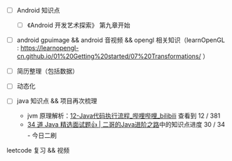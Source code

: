- [ ] Android 知识点
	- [ ] 《Android 开发艺术探索》 第九章开始
- [ ]  android gpuimage && android 音视频 &&  opengl 相关知识（learnOpenGL : https://learnopengl-cn.github.io/01%20Getting%20started/07%20Transformations/ ）
- [ ] 简历整理（包括数据）

- [ ] 动态化
- [ ] java 知识点 && 项目再次梳理
	- jvm 原理解析：[12-Java代码执行流程_哔哩哔哩_bilibili](https://www.bilibili.com/video/BV1PJ411n7xZ?vd_source=ffb6e642f832c0be5d1c60136c919034&spm_id_from=333.788.player.switch&p=12)  查看到 12 / 381
	- [34 道 Java 精选面试题👍 | 二哥的Java进阶之路](https://javabetter.cn/interview/java-34.html#_7-arraylist-%E5%92%8C-linkedlist-%E7%9A%84%E5%8C%BA%E5%88%AB)中的知识点进度 30 / 34 - 今日二刷

leetcode 复习 && 视频
